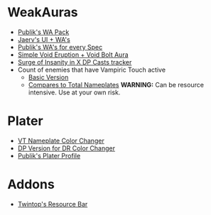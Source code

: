 # WeakAuras
- [Publik's WA Pack](<https://wago.io/HkQsadDaf>)
- [Jaerv's UI + WA's](<https://pastebin.com/u/jaerv>)
- [Publik's WA's for every Spec](<https://wago.io/search/Type:+Collection+user:+publik>)
- [Simple Void Eruption + Void Bolt Aura](<https://wago.io/3UtaqccQs>)
- [Surge of Insanity in X DP Casts tracker](<https://wago.io/UTVnwatRd>)
- Count of enemies that have Vampiric Touch active
  - [Basic Version](<https://wago.io/648-HcoQM>)
  - [Compares to Total Nameplates](<https://wago.io/F10ZtLaxA>) **WARNING:** Can be resource intensive. Use at your own risk.

# Plater
- [VT Nameplate Color Changer](<https://wago.io/OTpN9X9Cc>)
- [DP Version for DR Color Changer](<https://wago.io/fVWquGeBQ>)
- [Publik's Plater Profile](<https://wago.io/mO6BO5dHG>)

# Addons
- [Twintop's Resource Bar](<https://www.curseforge.com/wow/addons/twintops-insanity-bar>)